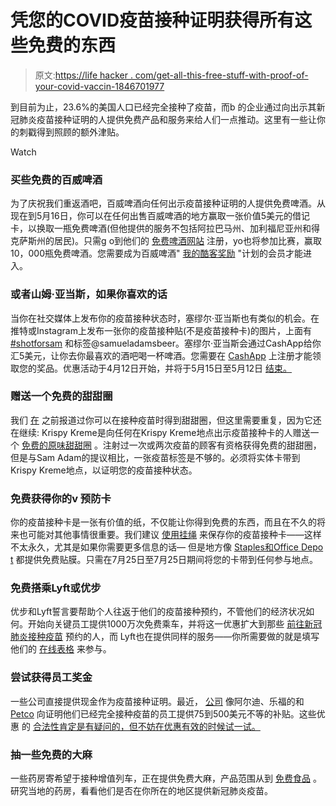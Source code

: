 # 凭您的COVID疫苗接种证明获得所有这些免费的东西

> 原文:[https://life hacker . com/get-all-this-free-stuff-with-proof-of-your-covid-vaccin-1846701977](https://lifehacker.com/get-all-this-free-stuff-with-proof-of-your-covid-vaccin-1846701977)

到目前为止，23.6%的美国人口已经完全接种了疫苗，而b 的企业通过向出示其新冠肺炎疫苗接种证明的人提供免费产品和服务来给人们一点推动。这里有一些让你的刺戳得到照顾的额外津贴。

Watch

### 买些免费的百威啤酒

为了庆祝我们重返酒吧，百威啤酒向任何出示疫苗接种证明的人提供免费啤酒。从现在到5月16日，你可以在任何出售百威啤酒的地方赢取一张价值5美元的借记卡，以换取一瓶免费啤酒(但他提供的服务不包括阿拉巴马州、加利福尼亚州和得克萨斯州的居民)。只需g o到他们的 [免费啤酒网站](https://www.mycooler.com/en/free-bud/register.html) 注册，yo也将参加比赛，赢取10，000瓶免费啤酒。您需要成为百威啤酒" [我的酷客奖励](https://www.mycooler.com/) "计划的会员才能进入。

### 或者山姆·亚当斯，如果你喜欢的话

当你在社交媒体上发布你的疫苗接种状态时，塞缪尔·亚当斯也有类似的机会。在推特或Instagram上发布一张你的疫苗接种贴(不是疫苗接种卡)的图片，上面有 [#shotforsam](https://www.samueladams.com/shotforsam) 和标签@samueladamsbeer。塞缪尔·亚当斯会通过CashApp给你汇5美元，让你去你最喜欢的酒吧喝一杯啤酒。您需要在 [CashApp](https://cash.app/) 上注册才能领取您的奖品。优惠活动于4月12日开始，并将于5月15日至5月12日 [结束。](https://www.samueladams.com/shotforsam/rules-and-regulations)

### 赠送一个免费的甜甜圈

我们 [在](https://lifehacker.com/your-vaccination-card-will-score-you-free-krispy-kreme-1846515136) 之前报道过你可以在接种疫苗时得到甜甜圈，但这里需要重复，因为它还在继续: Krispy Kreme是向任何在Krispy Kreme地点出示疫苗接种卡的人赠送一个 [免费的原味甜甜圈](https://krispykreme.com/promos/vaccineoffer) 。注射过一次或两次疫苗的顾客有资格获得免费的甜甜圈，但是与Sam Adam的提议相比，一张疫苗标签是不够的。必须将实体卡带到Krispy Kreme地点，以证明您的疫苗接种状态。

### 免费获得你的v 预防卡

你的疫苗接种卡是一张有价值的纸，不仅能让你得到免费的东西，而且在不久的将来也可能对其他事情很重要。我们建议 [使用挂绳](https://vitals.lifehacker.com/what-to-do-instead-of-laminating-your-vaccine-card-1846619729) 来保存你的疫苗接种卡——这样不太永久，尤其是如果你需要更多信息的话— 但是地方像 [Staples和Office Depo t](https://fox59.com/news/coronavirus/get-your-covid-19-vaccine-card-laminated-for-free-at-staples-office-depot/) 都提供免费贴膜。只需在7月25日至7月25日期间将您的卡带到任何参与地点。

### 免费搭乘Lyft或优步

优步和Lyft誓言要帮助个人往返于他们的疫苗接种预约，不管他们的经济状况如何。开始向关键员工提供1000万次免费乘车，并将这一优惠扩大到那些 [前往新冠肺炎接种疫苗](https://www.uber.com/newsroom/10-million-rides/) 预约的人，而 Lyft也在提供同样的服务——你所需要做的就是填写他们的 [在线表格](https://lyftup.typeform.com/to/k6xYpwVV) 来参与。

### 尝试获得员工奖金

一些公司直接提供现金作为疫苗接种证明。最近， [公司](https://news.bloomberglaw.com/daily-labor-report/worker-cash-for-vaccine-incentives-boom-despite-legal-questions) 像阿尔迪、乐福的和 [Petco](https://corporate.petco.com/2021-02-10-Petco-Health-and-Wellness-Company-Inc-to-Provide-Covid-19-Vaccination-Payment-for-Partners) 向证明他们已经完全接种疫苗的员工提供75到500美元不等的补贴。这些优惠 的 [合法性肯定是有疑问的，但不妨在优惠有效的时候试一试。](https://news.bloomberglaw.com/daily-labor-report/employer-covid-19-vaccine-incentives-a-difficult-dilemma)

### 抽一些免费的大麻

一些药房寄希望于接种增值列车，正在提供免费大麻，产品范围从到 [免费食品](https://www.fox13now.com/news/coronavirus/marijuana-dispensary-offers-free-edibles-to-coronavirus-vaccine-recipients) 。研究当地的药房，看看他们是否在你所在的地区提供新冠肺炎疫苗。